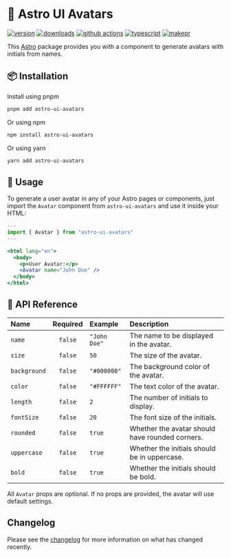 # 🧔 Astro UI Avatars

[![version][version-badge]][npm]
[![downloads][downloads-badge]][npm]
[![github actions][github-actions-badge]][github-actions]
[![typescript][typescript-badge]][typescript]
[![makepr][makepr-badge]][makepr]

This [Astro](https://astro.build/) package provides you with a component to generate avatars with initials from names.

## 📦 Installation

Install using pnpm

```bash
pnpm add astro-ui-avatars
```

Or using npm

```bash
npm install astro-ui-avatars
```

Or using yarn

```bash
yarn add astro-ui-avatars
```

## 🥑 Usage

To generate a user avatar in any of your Astro pages or components, just import the `Avatar` component from `astro-ui-avatars` and use it inside your HTML:

```jsx index.astro
---
import { Avatar } from "astro-ui-avatars"
---

<html lang="en">
  <body>
    <p>User Avatar:</p>
    <Avatar name="John Doe" />
  </body>
</html>
```

## 📖 API Reference

| Name         | Required | Example      | Description                                     |
| :----------- | :------: | :----------- | :---------------------------------------------- |
| `name`       | `false`  | `"John Doe"` | The name to be displayed in the avatar.         |
| `size`       | `false`  | `50`         | The size of the avatar.                         |
| `background` | `false`  | `"#000000"`  | The background color of the avatar.             |
| `color`      | `false`  | `"#FFFFFF"`  | The text color of the avatar.                   |
| `length`     | `false`  | `2`          | The number of initials to display.              |
| `fontSize`   | `false`  | `20`         | The font size of the initials.                  |
| `rounded`    | `false`  | `true`       | Whether the avatar should have rounded corners. |
| `uppercase`  | `false`  | `true`       | Whether the initials should be in uppercase.    |
| `bold`       | `false`  | `true`       | Whether the initials should be bold.            |

All `Avatar` props are optional. If no props are provided, the avatar will use default settings.

## Changelog

Please see the [changelog](CHANGELOG.md) for more information on what has changed recently.

[npm]: https://npmjs.com/package/astro-ui-avatars

<!-- Readme Badges -->

[version-badge]: https://img.shields.io/npm/v/astro-ui-avatars.svg
[downloads-badge]: https://img.shields.io/npm/dt/astro-ui-avatars
[github-actions]: https://github.com/codiume/orbit/actions
[github-actions-badge]: https://github.com/codiume/orbit/actions/workflows/node.js.yml/badge.svg
[typescript]: https://npmjs.com/package/astro-ui-avatars
[typescript-badge]: https://img.shields.io/npm/types/astro-ui-avatars
[makepr]: https://makeapullrequest.com
[makepr-badge]: https://img.shields.io/badge/PRs-welcome-brightgreen.svg?style=flat-square?style=flat
